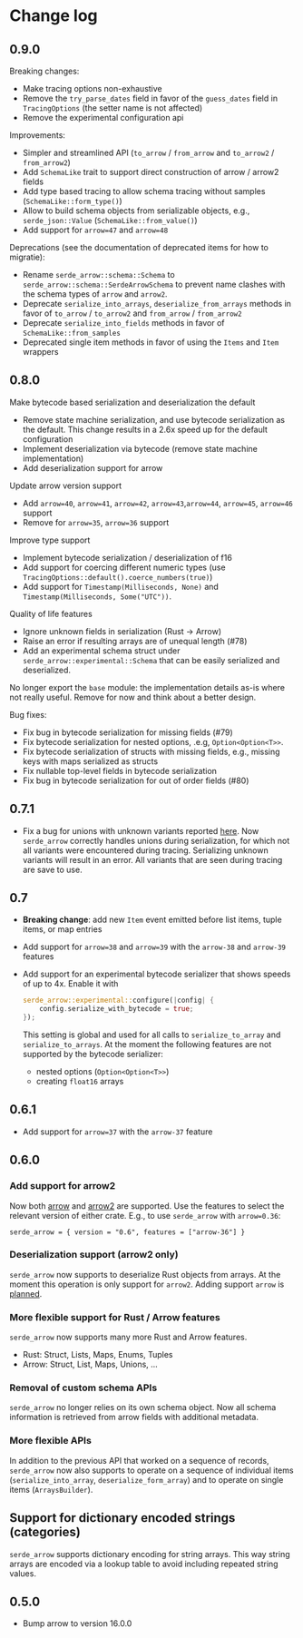 # Change log

## 0.9.0

Breaking changes:

- Make tracing options non-exhaustive
- Remove the `try_parse_dates` field in favor of the `guess_dates` field in
  `TracingOptions` (the setter name is not affected)
- Remove the experimental configuration api

Improvements:

- Simpler and streamlined API (`to_arrow` / `from_arrow` and `to_arrow2` /
  `from_arrow2`)
- Add `SchemaLike` trait to support direct construction of arrow / arrow2 fields
- Add type based tracing to allow schema tracing without samples
  (`SchemaLike::form_type()`)
- Allow to build schema objects from serializable objects, e.g.,
  `serde_json::Value` (`SchemaLike::from_value()`)
- Add support for `arrow=47` and `arrow=48`

Deprecations (see the documentation of deprecated items for how to migratie):

- Rename `serde_arrow::schema::Schema` to
  `serde_arrow::schema::SerdeArrowSchema` to prevent name clashes with the
  schema types of `arrow` and `arrow2`.
- Deprecate `serialize_into_arrays`, `deserialize_from_arrays` methods in favor of
  `to_arrow` / `to_arrow2` and `from_arrow` / `from_arrow2`
- Deprecate `serialize_into_fields` methods in favor of
  `SchemaLike::from_samples`
- Deprecated single item methods in favor of using the `Items` and `Item`
  wrappers

## 0.8.0

Make bytecode based serialization  and deserialization the default

- Remove state machine serialization, and use bytecode serialization as the
  default. This change results in a 2.6x speed up for the default configuration
- Implement deserialization via bytecode (remove state machine implementation)
- Add deserialization support for arrow

Update arrow version support

- Add `arrow=40`, `arrow=41`, `arrow=42`, `arrow=43`,`arrow=44`, `arrow=45`,
  `arrow=46` support
- Remove for `arrow=35`, `arrow=36` support

Improve type support

- Implement bytecode serialization / deserialization of f16
- Add support for coercing different numeric types (use
  `TracingOptions::default().coerce_numbers(true)`)
- Add support for `Timestamp(Milliseconds, None)` and
  `Timestamp(Milliseconds, Some("UTC"))`.

Quality of life features

- Ignore unknown fields in serialization (Rust -> Arrow)
- Raise an error if resulting arrays are of unequal length (#78)
- Add an experimental schema struct under `serde_arrow::experimental::Schema`
  that can be easily serialized and deserialized.

No longer export the `base` module: the implementation details as-is where not
really useful. Remove for now and think about a better design.

Bug fixes:

- Fix bug in bytecode serialization for missing fields (#79)
- Fix bytecode serialization for nested options, .e.g, `Option<Option<T>>`.
- Fix bytecode serialization of structs with missing fields, e.g., missing keys
  with maps serialized as structs
- Fix nullable top-level fields in bytecode serialization
- Fix bug in bytecode serialization for out of order fields (#80)

## 0.7.1

- Fix a bug for unions with unknown variants reported [here][issue-57]. Now
  `serde_arrow` correctly handles unions during serialization, for which not all
  variants were encountered during tracing. Serializing unknown variants will
  result in an error. All variants that are seen during tracing are save to use.

[issue-57]: https://github.com/chmp/serde_arrow/issues/57

## 0.7

- **Breaking change**: add new `Item` event emitted before list items, tuple
  items, or map entries
- Add support for `arrow=38` and `arrow=39` with the  `arrow-38` and `arrow-39`
  features
- Add support for an experimental bytecode serializer that shows speeds of up to
  4x. Enable it with

    ```rust
    serde_arrow::experimental::configure(|config| {
        config.serialize_with_bytecode = true;
    });
    ```

  This setting is global and used for all calls to `serialize_to_array` and
  `serialize_to_arrays`. At the moment the following features are not supported
  by the bytecode serializer:

  - nested options (`Option<Option<T>>`)
  - creating `float16` arrays

## 0.6.1

- Add support for `arrow=37` with the `arrow-37` feature

## 0.6.0

### Add support for arrow2

Now both [arrow][] and [arrow2][] are supported. Use the features to select the
relevant version of either crate. E.g., to use `serde_arrow` with `arrow=0.36`:

```
serde_arrow = { version = "0.6", features = ["arrow-36"] }
```

### Deserialization support (arrow2 only)

`serde_arrow` now supports to deserialize Rust objects from arrays. At the
moment this operation is only support for `arrow2`. Adding support `arrow` is
[planned](https://github.com/chmp/serde_arrow/issues/38).

### More flexible support for Rust / Arrow features

`serde_arrow` now supports many more Rust and Arrow features.

- Rust: Struct, Lists, Maps, Enums, Tuples
- Arrow: Struct, List, Maps, Unions, ...

### Removal of custom schema APIs

`serde_arrow` no longer relies on its own schema object. Now all schema
information is retrieved from arrow fields with additional metadata.

### More flexible APIs

In addition to the previous API that worked on a sequence of records,
`serde_arrow` now also supports to operate on a sequence of individual items
(`serialize_into_array`, `deserialize_form_array`) and to operate on single
items (`ArraysBuilder`).

## Support for dictionary encoded strings (categories)

`serde_arrow` supports dictionary encoding for string arrays. This way string
arrays are encoded via a lookup table to avoid including repeated string values.

## 0.5.0

- Bump arrow to version 16.0.0

[arrow]: https://github.com/apache/arrow-rs
[arrow2]: https://github.com/jorgecarleitao/arrow2
[polars]: https://github.com/pola-rs/polars
[arrow2-to-arrow]: ./arrow2-to-arrow
